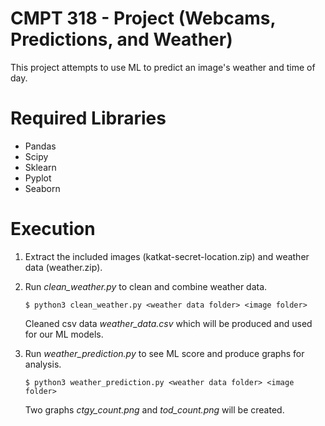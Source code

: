 # CMPT 318 - Project (Webcams, Predictions, and Weather)

This project attempts to use ML to predict an image's weather and time of day.

# Required Libraries

  - Pandas
  - Scipy
  - Sklearn
  - Pyplot
  - Seaborn

# Execution

1. Extract the included images (katkat-secret-location.zip) and weather data (weather.zip).

2. Run *clean_weather.py* to clean and combine weather data.

    ```
    $ python3 clean_weather.py <weather data folder> <image folder>
    ```

    Cleaned csv data *weather_data.csv* which will be produced and used for our ML models.

3. Run *weather_prediction.py* to see ML score and produce graphs for analysis.

    ```
    $ python3 weather_prediction.py <weather data folder> <image folder>
    ```

    Two graphs *ctgy_count.png* and *tod_count.png* will be created.
 